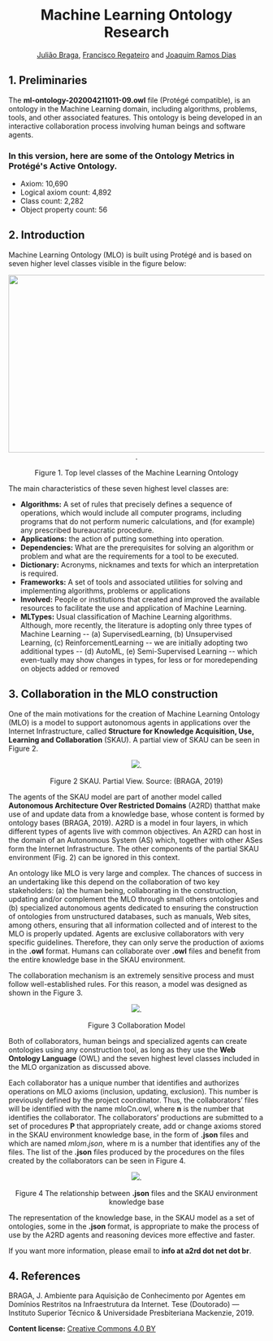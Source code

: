 <div align="center">
<h1>Machine Learning Ontology Research</h1>

[Julião Braga](http://www.braga.net.br), [Francisco Regateiro](https://fenix.tecnico.ulisboa.pt/homepage/ist13522) and [Joaquim Ramos Dias](https://fenix.tecnico.ulisboa.pt/homepage/ist13137) 
</div>

## 1. Preliminaries

The **ml-ontology-202004211011-09.owl** file (Protégé compatible), is an ontology in the Machine Learning domain, including algorithms, problems, tools, and other associated features. This ontology is being developed in an interactive collaboration process involving human beings and software agents.

### In this version, here are some of the Ontology Metrics in Protégé's Active Ontology.
- Axiom: 10,690
- Logical axiom count: 4,892
- Class count: 2,282
- Object property count: 56

## 2. Introduction

Machine Learning Ontology (MLO) is built using Protégé and is based on seven higher level
classes visible in the figure below:

<div align="center">
  <img src="http://a2rd.net.br/img/mlontologyTopClasses600.jpg" width="600px" height="349px">.
  
  Figure 1. Top level classes of the Machine Learning Ontology
</div>

The main characteristics of these seven highest level classes are:

- **Algorithms:** A set of rules that precisely defines a sequence of operations, which would include all computer programs, including programs that do not perform numeric calculations, and (for example) any prescribed bureaucratic procedure. 
- **Applications:** the action of putting something into operation.
- **Dependencies:** What are the prerequisites for solving an algorithm or problem and what are the requirements for a tool to be executed.
- **Dictionary:** Acronyms, nicknames and texts for which an interpretation is required.
- **Frameworks:** A set of tools and associated utilities for solving and implementing algorithms, problems or applications
- **Involved:** People or institutions that created and improved the available resources to facilitate the use and application of Machine Learning. 
- **MLTypes:** Usual classification of Machine Learning algorithms.  Although, more recently, the literature is adopting only three types of Machine Learning -- (a) SupervisedLearning, (b) Unsupervised Learning, (c) ReinforcementLearning -- we are initially adopting two additional types -- (d) AutoML, (e) Semi-Supervised Learning -- which even-tually may show changes in types,  for less or for  moredepending on objects added or removed

## 3. Collaboration in the MLO construction

One of the main motivations for the creation of Machine Learning Ontology (MLO) is a model to support autonomous agents in applications over the Internet Infrastructure, called **Structure for Knowledge Acquisition, Use, Learning and Collaboration** (SKAU). A partial view of SKAU can be seen in Figure 2.

<div align="center">
  <img src="http://a2rd.net.br/img/partialSKAU.jpg">.
  
 Figure 2 SKAU. Partial View. Source: (BRAGA, 2019)
</div>

The agents of the SKAU model are part of another model called **Autonomous Architecture Over Restricted Domains** (A2RD) thatthat make use of and update data from a knowledge base, whose content is formed by ontology bases (BRAGA, 2019). A2RD is a model in four layers, in which different types of agents live with common objectives. An A2RD can host in the domain of an Autonomous System (AS) which, together with other ASes form the Internet Infrastructure. The other components of the partial SKAU environment (Fig. 2) can be ignored in this context.

An ontology like MLO is very large and complex. The chances of success in an undertaking like this depend on the collaboration of two key stakeholders: (a) the human being, collaborating in the construction, updating and/or complement the MLO through small others ontologies and (b) specialized autonomous agents dedicated to ensuring the construction of ontologies from unstructured databases, such as manuals, Web sites, among others, ensuring that all information collected and of interest to the MLO is properly updated. Agents are exclusive collaborators with very specific guidelines. Therefore, they can only serve the production of axioms in the **.owl** format.
Humans can collaborate over **.owl** files and benefit from the entire knowledge base in the SKAU environment.

The collaboration mechanism is an extremely sensitive process and must follow well-established rules. For this reason, a model was designed as shown in the Figure 3.

<div align="center">
  <img src="http://a2rd.net.br/img/ColaboratorModel.jpg">.
  
 Figure 3 Collaboration Model
</div>

Both of collaborators, human beings and specialized agents can create ontologies using any construction tool, as long as they use the **Web Ontology Language** (OWL) and the seven highest level classes included in the MLO organization as discussed above.

Each collaborator has a unique number that identifies and authorizes operations on MLO axioms (inclusion, updating, exclusion). This number is previously defined by the project coordinator. Thus, the collaborators’ files will be identified with the name mloCn.owl, where **n** is the number that identifies the collaborator. The collaborators’ productions are submitted to a set of procedures **P** that appropriately create, add or change axioms stored in the SKAU environment knowledge base, in the form of **.json** files and which are named *mlom.json*, where m is a number that identifies any of the files. The list of the **.json** files produced by the procedures on the files created by the collaborators can be seen in Figure 4.

<div align="center">
  <img src="http://a2rd.net.br/img/SKAUxmlo.jpg">.
  
 Figure 4 The relationship between **.json** files and the SKAU environment knowledge base
</div>

The representation of the knowledge base, in the SKAU model as a set of ontologies, some in the **.json** format, is appropriate to make the process of use by the A2RD agents and reasoning devices more effective and faster.

If you want more information, please email to **info at a2rd dot net dot br**.

## 4. References

BRAGA, J. Ambiente para Aquisição de Conhecimento por Agentes em Domínios Restritos na Infraestrutura da Internet. Tese (Doutorado) — Instituto Superior Técnico & Universidade Presbiteriana Mackenzie, 2019.

**Content license:** [Creative Commons 4.0 BY](http://creativecommons.org/licenses/by/4.0/) 
